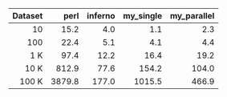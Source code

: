 | Dataset | perl | inferno | my_single | my_parallel |
|--------:|------:|--------:|----------:|------------:|
|      10 |   15.2 |      4.0 |        1.1 |          2.3 |
|     100 |   22.4 |      5.1 |        4.1 |          4.4 |
|     1 K |   97.4 |     12.2 |       16.4 |         19.2 |
|    10 K |  812.9 |     77.6 |      154.2 |        104.0 |
|   100 K | 3879.8 |    177.0 |     1015.5 |        466.9 |
